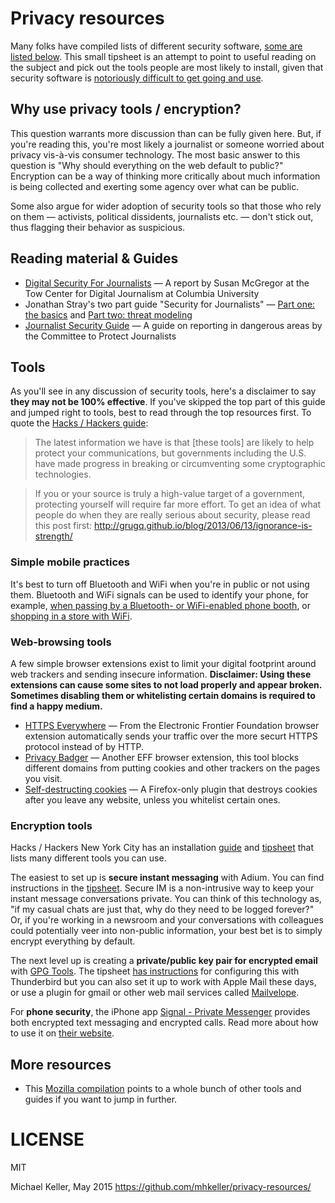 Privacy resources
===

Many folks have compiled lists of different security software, [some are listed below](#more-resources). This small tipsheet is an attempt to point to useful reading on the subject and pick out the tools people are most likely to install, given that security software is [notoriously difficult to get going and use](http://www.washingtonpost.com/blogs/wonkblog/wp/2013/06/14/nsa-proof-encryption-exists-why-doesnt-anyone-use-it).

## Why use privacy tools / encryption?

This question warrants more discussion than can be fully given here. But, if you're reading this, you're most likely a journalist or someone worried about privacy vis-à-vis consumer technology. The most basic answer to this question is "Why should everything on the web default to public?" Encryption can be a way of thinking more critically about much information is being collected and exerting some agency over what can be public. 

Some also argue for wider adoption of security tools so that those who rely on them — activists, political dissidents, journalists etc. — don't stick out, thus flagging their behavior as suspicious.

## Reading material & Guides

* [Digital Security For Journalists](https://www.gitbook.com/book/susanemcg/digital-security-for-journalists/details) — A report by Susan McGregor at the Tow Center for Digital Journalism at Columbia University
* Jonathan Stray's two part guide "Security for Journalists" — [Part one: the basics](https://source.opennews.org/en-US/learning/security-journalists-part-one-basics/) and [Part two: threat modeling](https://source.opennews.org/en-US/learning/security-journalists-part-two-threat-modeling/)
* [Journalist Security Guide](https://cpj.org/reports/2012/04/journalist-security-guide.php) — A guide on reporting in dangerous areas by the Committee to Protect Journalists

## Tools

As you'll see in any discussion of security tools, here's a disclaimer to say **they may not be 100% effective**. If you've skipped the top part of this guide and jumped right to tools, best to read through the top resources first. To quote the [Hacks / Hackers guide](https://github.com/hackshackers/hhnyc-crypto/):

> The latest information we have is that [these tools] are likely to help protect your communications, but governments including the U.S. have made progress in breaking or circumventing some cryptographic technologies.

> If you or your source is truly a high-value target of a government, protecting yourself will require far more effort. To get an idea of what people do when they are really serious about security, please read this post first: <http://grugq.github.io/blog/2013/06/13/ignorance-is-strength/>

### Simple mobile practices

It's best to turn off Bluetooth and WiFi when you're in public or not using them. Bluetooth and WiFi signals can be used to identify your phone, for example, [when passing by a Bluetooth- or WiFi-enabled phone booth](http://www.buzzfeed.com/josephbernstein/exclusive-hundreds-of-devices-hidden-inside-new-york-city-ph#.yryawvdMa), or [shopping in a store with WiFi](http://www.nytimes.com/2013/07/15/business/attention-shopper-stores-are-tracking-your-cell.html?_r=0).

### Web-browsing tools

A few simple browser extensions exist to limit your digital footprint around web trackers and sending insecure information. **Disclaimer: Using these extensions can cause some sites to not load properly and appear broken. Sometimes disabling them or whitelisting certain domains is required to find a happy medium.**

* [HTTPS Everywhere](https://www.eff.org/https-everywhere) — From the Electronic Frontier Foundation browser extension automatically sends your traffic over the more securt HTTPS protocol instead of by HTTP.
* [Privacy Badger](https://www.eff.org/privacybadger) — Another EFF browser extension, this tool blocks different domains from putting cookies and other trackers on the pages you visit.
* [Self-destructing cookies](https://addons.mozilla.org/en-US/firefox/addon/self-destructing-cookies/) — A Firefox-only plugin that destroys cookies after you leave any website, unless you whitelist certain ones.

### Encryption tools

Hacks / Hackers New York City has an installation [guide](https://github.com/hackshackers/hhnyc-crypto/) and [tipsheet](https://github.com/hackshackers/hhnyc-crypto/blob/master/tipsheet.md) that lists many different tools you can use. 

The easiest to set up is **secure instant messaging** with Adium. You can find instructions in the [tipsheet](https://github.com/hackshackers/hhnyc-crypto/blob/master/tipsheet.md#adium-mac-os-x). Secure IM is a non-intrusive way to keep your instant message conversations private. You can think of this technology as, "if my casual chats are just that, why do they need to be logged forever?" Or, if you're working in a newsroom and your conversations with colleagues could potentially veer into non-public information, your best bet is to simply encrypt everything by default.

The next level up is creating a **private/public key pair for encrypted email** with [GPG Tools](https://gpgtools.org/). The tipsheet [has instructions](https://github.com/hackshackers/hhnyc-crypto/blob/master/tipsheet.md#thunderbird--enigmail) for configuring this with Thunderbird but you can also set it up to work with Apple Mail these days, or use a plugin for gmail or other web mail services called [Mailvelope](https://www.mailvelope.com/).

For **phone security**, the iPhone app [Signal - Private Messenger](https://itunes.apple.com/us/app/signal-private-messenger/id874139669?mt=8) provides both encrypted text messaging and encrypted calls. Read more about how to use it on [their website](https://whispersystems.org/).

## More resources

* This [Mozilla compilation](https://github.com/mozilla/DropItLike) points to a whole bunch of other tools and guides if you want to jump in further.


# LICENSE

MIT

Michael Keller, May 2015
<https://github.com/mhkeller/privacy-resources/>
